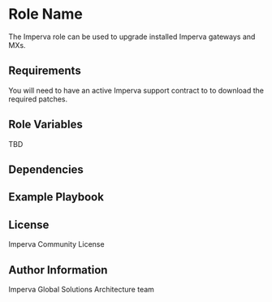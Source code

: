 Role Name
=========

The Imperva role can be used to upgrade installed Imperva gateways and MXs.

Requirements
------------

You will need to have an active Imperva support contract to to download the required patches.

Role Variables
--------------
TBD

Dependencies
------------

Example Playbook
----------------

License
-------

Imperva Community License

Author Information
------------------

Imperva Global Solutions Architecture team

